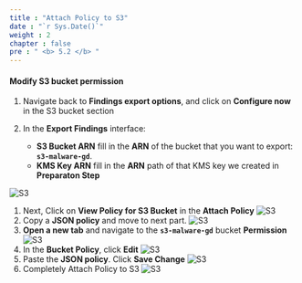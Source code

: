 ```yaml
---
title : "Attach Policy to S3"
date : "`r Sys.Date()`"
weight : 2
chapter : false
pre : " <b> 5.2 </b> "
---
```


#### Modify S3 bucket permission
1. Navigate back to **Findings export options**, and click on **Configure now** in the S3 bucket section

2. In the **Export Findings** interface:
    - **S3 Bucket ARN** fill in the **ARN** of the bucket that you want to export: **`s3-malware-gd`**.
    - **KMS Key ARN** fill in the **ARN** path of that KMS key we created in **Preparaton Step**

![S3](/images/5.%20Export%20Findings/5.4.jpg?width=60pc)
1. Next, Click on **View Policy for S3 Bucket** in the **Attach Policy**
![S3](/images/5.%20Export%20Findings/5.5.jpg?width=60pc)
1. Copy a **JSON policy** and move to next part.
![S3](/images/5.%20Export%20Findings/5.6.jpg?width=60pc)
1. **Open a new tab** and navigate to the **`s3-malware-gd`** bucket **Permission**
![S3](/images/5.%20Export%20Findings/5.7.jpg?width=60pc)
1. In the **Bucket Policy**, click **Edit**
![S3](/images/5.%20Export%20Findings/5.8.jpg?width=60pc)
1. Paste the **JSON policy**. Click **Save Change**
![S3](/images/5.%20Export%20Findings/5.8.jpg?width=60pc)
1. Completely Attach Policy to S3
![S3](/images/5.%20Export%20Findings/5.9.jpg?width=60pc)